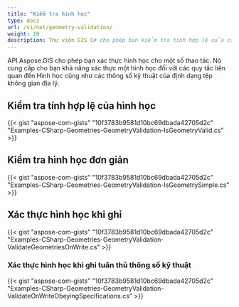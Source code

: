```yaml
---
title: "Kiểm tra hình học"
type: docs
url: /vi/net/geometry-validation/
weight: 10
description: Thư viện GIS C# cho phép bạn kiểm tra tính hợp lệ của các hình học, cho cả hình học đơn giản và xác thực hình học khi ghi đồng thời tuân thủ các thông số kỹ thuật.
---
```


API Aspose.GIS cho phép bạn xác thực hình học cho một số thao tác. Nó cung cấp cho bạn khả năng xác thực một hình học đối với các quy tắc liên quan đến Hình học cũng như các thông số kỹ thuật của định dạng tệp không gian địa lý.
## **Kiểm tra tính hợp lệ của hình học**
{{< gist "aspose-com-gists" "10f3783b9581d10bc69dbada42705d2c" "Examples-CSharp-Geometries-GeometryValidation-IsGeometryValid.cs" >}}
## **Kiểm tra hình học đơn giản**
{{< gist "aspose-com-gists" "10f3783b9581d10bc69dbada42705d2c" "Examples-CSharp-Geometries-GeometryValidation-IsGeometrySimple.cs" >}}
## **Xác thực hình học khi ghi**
{{< gist "aspose-com-gists" "10f3783b9581d10bc69dbada42705d2c" "Examples-CSharp-Geometries-GeometryValidation-ValidateGeometriesOnWrite.cs" >}}
### **Xác thực hình học khi ghi tuân thủ thông số kỹ thuật**
{{< gist "aspose-com-gists" "10f3783b9581d10bc69dbada42705d2c" "Examples-CSharp-Geometries-GeometryValidation-ValidateOnWriteObeyingSpecifications.cs" >}}
